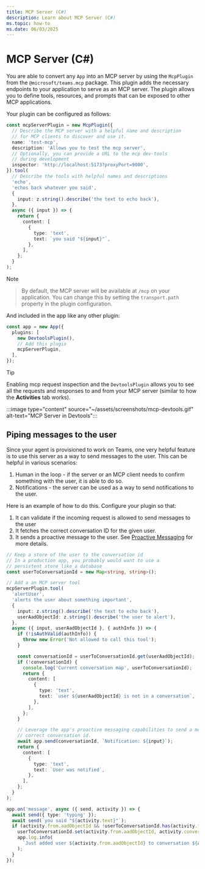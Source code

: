 ```yaml
---
title: MCP Server (C#)
description: Learn about MCP Server (C#)
ms.topic: how-to
ms.date: 06/03/2025
---
```


# MCP Server (C#)

You are able to convert any `App` into an MCP server by using the `McpPlugin` from the `@microsoft/teams.mcp` package. This plugin adds the necessary endpoints to your application to serve as an MCP server. The plugin allows you to define tools, resources, and prompts that can be exposed to other MCP applications. 

Your plugin can be configured as follows:

```ts
const mcpServerPlugin = new McpPlugin({
  // Describe the MCP server with a helpful name and description
  // for MCP clients to discover and use it.
  name: 'test-mcp',
  description: 'Allows you to test the mcp server',
  // Optionally, you can provide a URL to the mcp dev-tools
  // during development
  inspector: 'http://localhost:5173?proxyPort=9000',
}).tool(
  // Describe the tools with helpful names and descriptions
  'echo',
  'echos back whatever you said',
  {
    input: z.string().describe('the text to echo back'),
  },
  async ({ input }) => {
    return {
      content: [
        {
          type: 'text',
          text: `you said "${input}"`,
        },
      ],
    };
  }
);
```

> [!NOTE]
> > By default, the MCP server will be available at `/mcp` on your application. You can change this by setting the `transport.path` property in the plugin configuration.

And included in the app like any other plugin:

```ts
const app = new App({
  plugins: [
    new DevtoolsPlugin(),
    // Add this plugin
    mcpServerPlugin,
  ],
});
```

> [!TIP]
> Enabling mcp request inspection and the `DevtoolsPlugin` allows you to see all the requests and responses to and from your MCP server (similar to how the **Activities** tab works).

:::image type="content" source="~/assets/screenshots/mcp-devtools.gif" alt-text="MCP Server in Devtools":::

## Piping messages to the user

Since your agent is provisioned to work on Teams, one very helpful feature is to use this server as a way to send messages to the user. This can be helpful in various scenarios:

1. Human in the loop - if the server or an MCP client needs to confirm something with the user, it is able to do so.
2. Notifications - the server can be used as a way to send notifications to the user.

Here is an example of how to do this. Configure your plugin so that:
1. It can validate if the incoming request is allowed to send messages to the user
2. It fetches the correct conversation ID for the given user. 
3. It sends a proactive message to the user. See [Proactive Messaging](../../../essentials/sending-messages/proactive-messaging) for more details.

```ts
// Keep a store of the user to the conversation id
// In a production app, you probably would want to use a
// persistent store like a database
const userToConversationId = new Map<string, string>();

// Add a an MCP server tool
mcpServerPlugin.tool(
  'alertUser',
  'alerts the user about something important',
  {
    input: z.string().describe('the text to echo back'),
    userAadObjectId: z.string().describe('the user to alert'),
  },
  async ({ input, userAadObjectId }, { authInfo }) => {
    if (!isAuthValid(authInfo)) {
      throw new Error('Not allowed to call this tool');
    }

    const conversationId = userToConversationId.get(userAadObjectId);
    if (!conversationId) {
      console.log('Current conversation map', userToConversationId);
      return {
        content: [
          {
            type: 'text',
            text: `user ${userAadObjectId} is not in a conversation`,
          },
        ],
      };
    }

    // Leverage the app's proactive messaging capabilities to send a mesage to
    // correct conversation id.
    await app.send(conversationId, `Notification: ${input}`);
    return {
      content: [
        {
          type: 'text',
          text: `User was notified`,
        },
      ],
    };
  }
);
```

```ts
app.on('message', async ({ send, activity }) => {
  await send({ type: 'typing' });
  await send(`you said "${activity.text}"`);
  if (activity.from.aadObjectId && !userToConversationId.has(activity.from.aadObjectId)) {
    userToConversationId.set(activity.from.aadObjectId, activity.conversation.id);
    app.log.info(
      `Just added user ${activity.from.aadObjectId} to conversation ${activity.conversation.id}`
    );
  }
});
```
